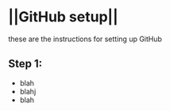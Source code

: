 # ||GitHub setup||
these are the instructions for setting up GitHub
## Step 1:
- blah
- blahj
- blah
